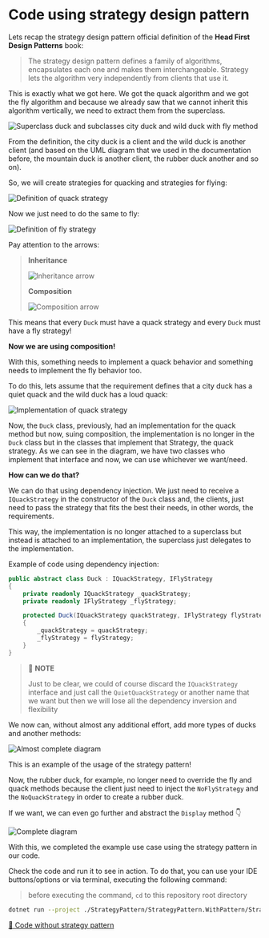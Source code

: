 # Code using strategy design pattern

Lets recap the strategy design pattern official definition of the **Head First Design Patterns** book:

> The strategy design pattern defines a family of algorithms, encapsulates each one and makes them interchangeable. Strategy lets the algorithm very independently from clients that use it.

This is exactly what we got here. We got the quack algorithm and we got the fly algorithm and because we already saw that we cannot inherit this algorithm vertically, we need to extract them from the superclass.

![Superclass duck and subclasses city duck and wild duck with fly method](../../.github/images/StrategyPattern/duck-superclass-subclasses-fly.png)

From the definition, the city duck is a client and the wild duck is another client (and based on the UML diagram that we used in the documentation before, the mountain duck is another client, the rubber duck another and so on).

So, we will create strategies for quacking and strategies for flying:

![Definition of quack strategy](../../.github/images/StrategyPattern/quack-strategy.png)

Now we just need to do the same to fly:

![Definition of fly strategy](../../.github/images/StrategyPattern/fly-strategy.png)

Pay attention to the arrows:

> **Inheritance**
> 
> ![Inheritance arrow](../../.github/images/StrategyPattern/inheritance-arrow.png)
> 
> **Composition**
> 
> ![Composition arrow](../../.github/images/StrategyPattern/composition-arrow.png)

This means that every `Duck` must have a quack strategy and every `Duck` must have a fly strategy!

**Now we are using composition!**

With this, something needs to implement a quack behavior and something needs to implement the fly behavior too.

To do this, lets assume that the requirement defines that a city duck has a quiet quack and the wild duck has a loud quack:

![Implementation of quack strategy](../../.github/images/StrategyPattern/quack-strategy-implementation.png)

Now, the `Duck` class, previously, had an implementation for the quack method but now, suing composition, the implementation is no longer in the `Duck` class but in the classes that implement that Strategy, the quack strategy. As we can see in the diagram, we have two classes who implement that interface and now, we can use whichever we want/need.

**How can we do that?**

We can do that using dependency injection. We just need to receive a `IQuackStrategy` in the constructor of the `Duck` class and, the clients, just need to pass the strategy that fits the best their needs, in other words, the requirements.

This way, the implementation is no longer attached to a superclass but instead is attached to an implementation, the superclass just delegates to the implementation.

Example of code using dependency injection:

```csharp
public abstract class Duck : IQuackStrategy, IFlyStrategy
{
    private readonly IQuackStrategy _quackStrategy;
    private readonly IFlyStrategy _flyStrategy;

    protected Duck(IQuackStrategy quackStrategy, IFlyStrategy flyStrategy)
    {
        _quackStrategy = quackStrategy;
        _flyStrategy = flyStrategy;
    }
}
```

> 📝 **NOTE**
> 
> Just to be clear, we could of course discard the `IQuackStrategy` interface and just call the `QuietQuackStrategy` or another name that we want but then we will lose all the dependency inversion and flexibility

We now can, without almost any additional effort, add more types of ducks and another methods:

![Almost complete diagram](../../.github/images/StrategyPattern/almost-complete-diagram.png)

This is an example of the usage of the strategy pattern!

Now, the rubber duck, for example, no longer need to override the fly and quack methods because the client just need to inject the `NoFlyStrategy` and the `NoQuackStrategy` in order to create a rubber duck.

If we want, we can even go further and abstract the `Display` method 👇

![Complete diagram](../../.github/images/StrategyPattern/complete-diagram.png)

With this, we completed the example use case using the strategy pattern in our code.

Check the code and run it to see in action. To do that, you can use your IDE buttons/options or via terminal, executing the following command:

> before executing the command, `cd` to this repository root directory

```bash
dotnet run --project ./StrategyPattern/StrategyPattern.WithPattern/StrategyPattern.WithPattern.csproj
```

[📄 Code without strategy pattern](./StrategyPattern.WithoutPattern/README.md)